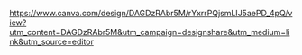 https://www.canva.com/design/DAGDzRAbr5M/rYxrrPQjsmLIJ5aePD_4pQ/view?utm_content=DAGDzRAbr5M&utm_campaign=designshare&utm_medium=link&utm_source=editor
